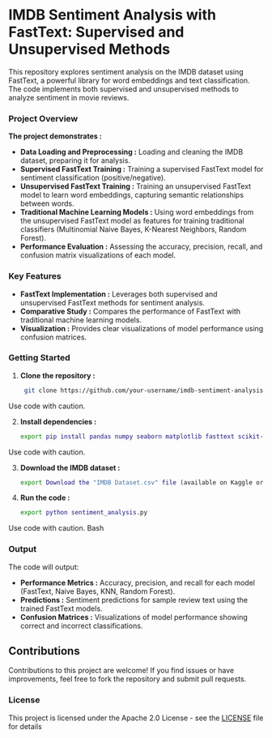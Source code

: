 # IMDB Sentiment Analysis with FastText: Supervised and Unsupervised Methods

This repository explores sentiment analysis on the IMDB dataset using FastText, a powerful library for word embeddings and text classification. The code implements both supervised and unsupervised methods to analyze sentiment in movie reviews.

### Project Overview

**The project demonstrates :**
* **Data Loading and Preprocessing :** Loading and cleaning the IMDB dataset, preparing it for analysis.
* **Supervised FastText Training :** Training a supervised FastText model for sentiment classification (positive/negative).
* **Unsupervised FastText Training :** Training an unsupervised FastText model to learn word embeddings, capturing semantic relationships between words.
* **Traditional Machine Learning Models :** Using word embeddings from the unsupervised FastText model as features for training traditional classifiers (Multinomial Naive Bayes, K-Nearest Neighbors, Random Forest).
* **Performance Evaluation :** Assessing the accuracy, precision, recall, and confusion matrix visualizations of each model.

### Key Features

* **FastText Implementation :** Leverages both supervised and unsupervised FastText methods for sentiment analysis.
* **Comparative Study :** Compares the performance of FastText with traditional machine learning models.
* **Visualization :** Provides clear visualizations of model performance using confusion matrices.

### Getting Started

1. **Clone the repository :**
   ```bash
    git clone https://github.com/your-username/imdb-sentiment-analysis-fasttext.git
   ```
Use code with caution.

2.  **Install dependencies :**
    ```bash
    export pip install pandas numpy seaborn matplotlib fasttext scikit-learn spacy
    ```
Use code with caution.

3. **Download the IMDB dataset :**
    ```bash
    export Download the "IMDB Dataset.csv" file (available on Kaggle or similar datasets) and place it in the same directory as the code.
    ```
4. **Run the code :**
    ```bash
    export python sentiment_analysis.py
    ```
Use code with caution.
Bash

### Output
The code will output:
* **Performance Metrics :** Accuracy, precision, and recall for each model (FastText, Naive Bayes, KNN, Random Forest).
* **Predictions :** Sentiment predictions for sample review text using the trained FastText models.
* **Confusion Matrices :** Visualizations of model performance showing correct and incorrect classifications.

## Contributions
Contributions to this project are welcome! If you find issues or have improvements, feel free to fork the repository and submit pull requests.

### License
This project is licensed under the Apache 2.0 License - see the [LICENSE](LICENSE) file for details